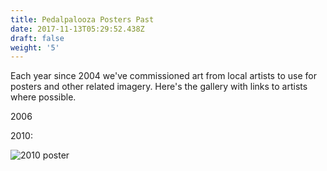 ```yaml
---
title: Pedalpalooza Posters Past
date: 2017-11-13T05:29:52.438Z
draft: false
weight: '5'
---
```

Each year since 2004 we've commissioned art from local artists to use for posters and other related imagery.  Here's the gallery with links to artists where possible.

2006



2010:

![2010 poster](/images/uploads/pp10logo.jpg)
